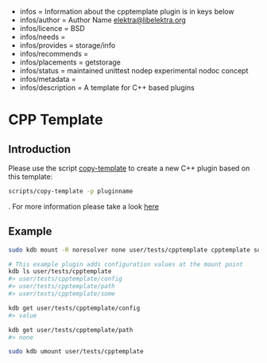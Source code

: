 - infos = Information about the cpptemplate plugin is in keys below
- infos/author = Author Name <elektra@libelektra.org>
- infos/licence = BSD
- infos/needs =
- infos/provides = storage/info
- infos/recommends =
- infos/placements = getstorage
- infos/status = maintained unittest nodep experimental nodoc concept
- infos/metadata =
- infos/description = A template for C++ based plugins

# CPP Template

## Introduction

Please use the script [copy-template](../../../scripts/copy-template) to create a new C++ plugin based on this template:

```bash
scripts/copy-template -p pluginname
```

. For more information please take a look [here](../template/README.md)

## Example

```sh
sudo kdb mount -R noresolver none user/tests/cpptemplate cpptemplate some=thing config=value

# This example plugin adds configuration values at the mount point
kdb ls user/tests/cpptemplate
#> user/tests/cpptemplate/config
#> user/tests/cpptemplate/path
#> user/tests/cpptemplate/some

kdb get user/tests/cpptemplate/config
#> value

kdb get user/tests/cpptemplate/path
#> none

sudo kdb umount user/tests/cpptemplate
```
